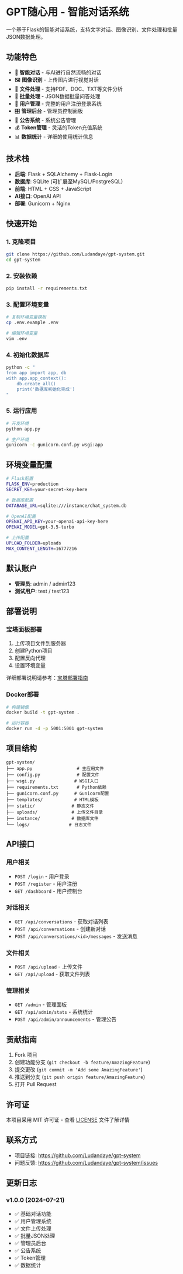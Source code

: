 # GPT随心用 - 智能对话系统

一个基于Flask的智能对话系统，支持文字对话、图像识别、文件处理和批量JSON数据处理。

## 功能特色

- 🤖 **智能对话** - 与AI进行自然流畅的对话
- 🖼️ **图像识别** - 上传图片进行视觉对话
- 📄 **文件处理** - 支持PDF、DOC、TXT等文件分析
- 🔄 **批量处理** - JSON数据批量问答处理
- 👥 **用户管理** - 完整的用户注册登录系统
- 🎛️ **管理后台** - 管理员控制面板
- 📢 **公告系统** - 系统公告管理
- 💰 **Token管理** - 灵活的Token充值系统
- 📊 **数据统计** - 详细的使用统计信息

## 技术栈

- **后端**: Flask + SQLAlchemy + Flask-Login
- **数据库**: SQLite (可扩展至MySQL/PostgreSQL)
- **前端**: HTML + CSS + JavaScript
- **AI接口**: OpenAI API
- **部署**: Gunicorn + Nginx

## 快速开始

### 1. 克隆项目
```bash
git clone https://github.com/Ludandaye/gpt-system.git
cd gpt-system
```

### 2. 安装依赖
```bash
pip install -r requirements.txt
```

### 3. 配置环境变量
```bash
# 复制环境变量模板
cp .env.example .env

# 编辑环境变量
vim .env
```

### 4. 初始化数据库
```bash
python -c "
from app import app, db
with app.app_context():
    db.create_all()
    print('数据库初始化完成')
"
```

### 5. 运行应用
```bash
# 开发环境
python app.py

# 生产环境
gunicorn -c gunicorn.conf.py wsgi:app
```

## 环境变量配置

```bash
# Flask配置
FLASK_ENV=production
SECRET_KEY=your-secret-key-here

# 数据库配置
DATABASE_URL=sqlite:///instance/chat_system.db

# OpenAI配置
OPENAI_API_KEY=your-openai-api-key-here
OPENAI_MODEL=gpt-3.5-turbo

# 上传配置
UPLOAD_FOLDER=uploads
MAX_CONTENT_LENGTH=16777216
```

## 默认账户

- **管理员**: admin / admin123
- **测试用户**: test / test123

## 部署说明

### 宝塔面板部署
1. 上传项目文件到服务器
2. 创建Python项目
3. 配置反向代理
4. 设置环境变量

详细部署说明请参考：[宝塔部署指南](README_BAOTA.md)

### Docker部署
```bash
# 构建镜像
docker build -t gpt-system .

# 运行容器
docker run -d -p 5001:5001 gpt-system
```

## 项目结构

```
gpt-system/
├── app.py                 # 主应用文件
├── config.py              # 配置文件
├── wsgi.py               # WSGI入口
├── requirements.txt       # Python依赖
├── gunicorn.conf.py      # Gunicorn配置
├── templates/            # HTML模板
├── static/              # 静态文件
├── uploads/             # 上传文件目录
├── instance/            # 数据库文件
└── logs/               # 日志文件
```

## API接口

### 用户相关
- `POST /login` - 用户登录
- `POST /register` - 用户注册
- `GET /dashboard` - 用户控制台

### 对话相关
- `GET /api/conversations` - 获取对话列表
- `POST /api/conversations` - 创建新对话
- `POST /api/conversations/<id>/messages` - 发送消息

### 文件相关
- `POST /api/upload` - 上传文件
- `GET /api/upload` - 获取文件列表

### 管理相关
- `GET /admin` - 管理面板
- `GET /api/admin/stats` - 系统统计
- `POST /api/admin/announcements` - 管理公告

## 贡献指南

1. Fork 项目
2. 创建功能分支 (`git checkout -b feature/AmazingFeature`)
3. 提交更改 (`git commit -m 'Add some AmazingFeature'`)
4. 推送到分支 (`git push origin feature/AmazingFeature`)
5. 打开 Pull Request

## 许可证

本项目采用 MIT 许可证 - 查看 [LICENSE](LICENSE) 文件了解详情

## 联系方式

- 项目链接: https://github.com/Ludandaye/gpt-system
- 问题反馈: https://github.com/Ludandaye/gpt-system/issues

## 更新日志

### v1.0.0 (2024-07-21)
- ✅ 基础对话功能
- ✅ 用户管理系统
- ✅ 文件上传处理
- ✅ 批量JSON处理
- ✅ 管理员后台
- ✅ 公告系统
- ✅ Token管理
- ✅ 数据统计 
